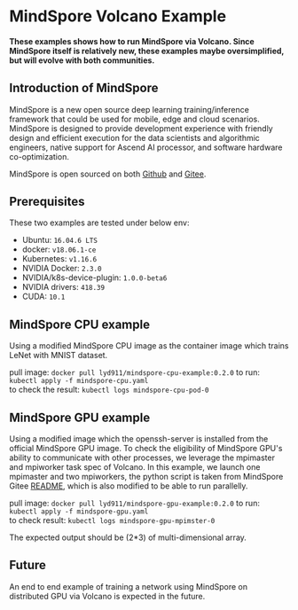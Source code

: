 # MindSpore Volcano Example

#### These examples shows how to run MindSpore via Volcano. Since MindSpore itself is relatively new, these examples maybe oversimplified, but will evolve with both communities.

## Introduction of MindSpore

MindSpore is a new open source deep learning training/inference framework that
could be used for mobile, edge and cloud scenarios. MindSpore is designed to
provide development experience with friendly design and efficient execution for
the data scientists and algorithmic engineers, native support for Ascend AI
processor, and software hardware co-optimization.

MindSpore is open sourced on both [Github](https://github.com/mindspore-ai/mindspore ) and [Gitee](https://gitee.com/mindspore/mindspore ).

## Prerequisites

These two examples are tested under below env:

- Ubuntu: `16.04.6 LTS` 
- docker: `v18.06.1-ce`
- Kubernetes: `v1.16.6`
- NVIDIA Docker: `2.3.0`
- NVIDIA/k8s-device-plugin: `1.0.0-beta6`
- NVIDIA drivers: `418.39`
- CUDA: `10.1`

## MindSpore CPU example

Using a modified MindSpore CPU image as the container image which
trains LeNet with MNIST dataset. 

pull image: `docker pull lyd911/mindspore-cpu-example:0.2.0`
to run: `kubectl apply -f mindspore-cpu.yaml`  
to check the result: `kubectl logs mindspore-cpu-pod-0`

## MindSpore GPU example

Using a modified image which the openssh-server is installed from
the official MindSpore GPU image. To check the eligibility of
MindSpore GPU's ability to communicate with other processes, we
leverage the mpimaster and mpiworker task spec of Volcano. In this
example, we launch one mpimaster and two mpiworkers, the python script 
is taken from MindSpore Gitee [README](https://gitee.com/mindspore/mindspore/blob/master/README.md ), which is also modified to be 
able to run parallelly.

pull image: `docker pull lyd911/mindspore-gpu-example:0.2.0`
to run: `kubectl apply -f mindspore-gpu.yaml`  
to check result: `kubectl logs mindspore-gpu-mpimster-0`

The expected output should be (2*3) of multi-dimensional array.

## Future

An end to end example of training a network using MindSpore on 
distributed GPU via Volcano is expected in the future.
